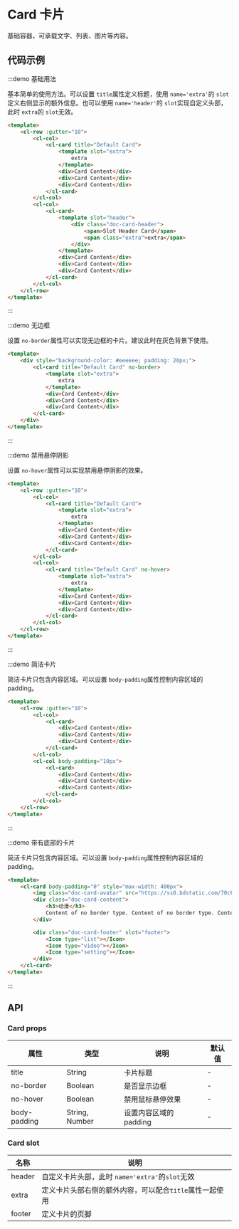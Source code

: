 # Card 卡片

基础容器，可承载文字、列表、图片等内容。

## 代码示例


:::demo 基础用法

基本简单的使用方法。可以设置 `title`属性定义标题，使用 `name='extra'`的 `slot`定义右侧显示的额外信息。也可以使用 `name='header'`的 `slot`实现自定义头部，此时 `extra`的 `slot`无效。

```html
<template>
    <cl-row :gutter="10">
        <cl-col>
            <cl-card title="Default Card">
                <template slot="extra">
                    extra
                </template>
                <div>Card Content</div>
                <div>Card Content</div>
                <div>Card Content</div>
            </cl-card>
        </cl-col>
        <cl-col>
            <cl-card>
                <template slot="header">
                    <div class="doc-card-header">
                        <span>Slot Header Card</span>
                        <span class="extra">extra</span>
                    </div>
                </template>
                <div>Card Content</div>
                <div>Card Content</div>
                <div>Card Content</div>
            </cl-card>
        </cl-col>
    </cl-row>
</template>
```

:::



:::demo 无边框

 设置 `no-border`属性可以实现无边框的卡片。建议此时在灰色背景下使用。

```html
<template>
    <div style="background-color: #eeeeee; padding: 20px;">
        <cl-card title="Default Card" no-border>
            <template slot="extra">
                extra
            </template>
            <div>Card Content</div>
            <div>Card Content</div>
            <div>Card Content</div>
        </cl-card>
    </div>
</template>
```

:::



:::demo 禁用悬停阴影

设置 `no-hover`属性可以实现禁用悬停阴影的效果。

```html
<template>
    <cl-row :gutter="10">
        <cl-col>
            <cl-card title="Default Card">
                <template slot="extra">
                    extra
                </template>
                <div>Card Content</div>
                <div>Card Content</div>
                <div>Card Content</div>
            </cl-card>
        </cl-col>
        <cl-col>
            <cl-card title="Default Card" no-hover>
                <template slot="extra">
                    extra
                </template>
                <div>Card Content</div>
                <div>Card Content</div>
                <div>Card Content</div>
            </cl-card>
        </cl-col>
    </cl-row>
</template>
```

:::



:::demo 简洁卡片

简洁卡片只包含内容区域。可以设置 `body-padding`属性控制内容区域的padding。

```html
<template>
    <cl-row :gutter="10">
        <cl-col>
            <cl-card>
                <div>Card Content</div>
                <div>Card Content</div>
                <div>Card Content</div>
            </cl-card>
        </cl-col>
        <cl-col body-padding="10px">
            <cl-card>
                <div>Card Content</div>
                <div>Card Content</div>
                <div>Card Content</div>
            </cl-card>
        </cl-col>
    </cl-row>
</template>
```

:::



:::demo 带有底部的卡片

简洁卡片只包含内容区域。可以设置 `body-padding`属性控制内容区域的padding。

```html
<template>
    <cl-card body-padding="0" style="max-width: 400px">
        <img class="doc-card-avatar" src="https://ss0.bdstatic.com/70cFvHSh_Q1YnxGkpoWK1HF6hhy/it/u=3623139363,2281616215&fm=26&gp=0.jpg" alt="">
        <div class="doc-card-content">
            <h3>动漫</h3>
            Content of no border type. Content of no border type. Content of no border type. Content of no border type.Content of no border type. Content of no border type. Content of no border type. Content of no border type.Content of no border type. Content of no border type. Content of no border type. Content of no border type.
        </div>

        <div class="doc-card-footer" slot="footer">
            <Icon type="list"></Icon>
            <Icon type="video"></Icon>
            <Icon type="setting"></Icon>
        </div>
    </cl-card>
</template>
```

:::



## API

### Card props

| 属性 | 类型 | 说明 | 默认值 |
| ---- | ---- | ---- | ---- |
| title | String | 卡片标题 | - |
| no-border | Boolean | 是否显示边框 | - |
| no-hover | Boolean | 禁用鼠标悬停效果 | - |
| body-padding | String, Number | 设置内容区域的padding | - |


### Card slot

| 名称 | 说明 |
| ---- | ---- |
| header | 自定义卡片头部，此时 `name='extra'`的`slot`无效 |
| extra | 定义卡片头部右侧的额外内容，可以配合`title`属性一起使用 |
| footer | 定义卡片的页脚 |
